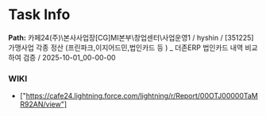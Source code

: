 # Task Info

**Path:** 카페24(주)\본사사업장\[CG]MI본부\창업센터\사업운영1 / hyshin / [351225] 가맹사업 각종 정산 (프린파크,이지어드민,법인카드 등 ) _ 더존ERP 법인카드 내역 비교하여 검증 / 2025-10-01_00-00-00

### WIKI
- ["https://cafe24.lightning.force.com/lightning/r/Report/00OTJ00000TaMR92AN/view"]

